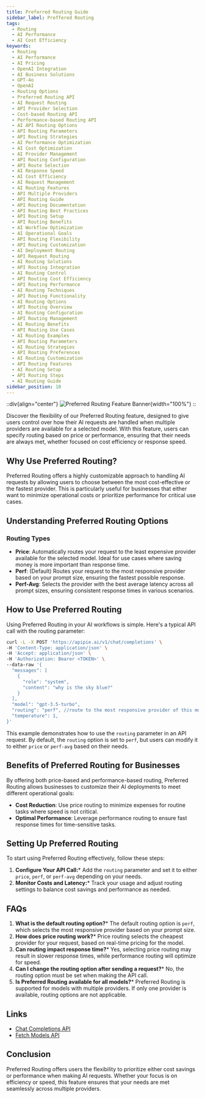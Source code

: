 ```yaml
---
title: Preferred Routing Guide
sidebar_label: Preffered Routing
tags:
  - Routing
  - AI Performance
  - AI Cost Efficiency
keywords:
  - Routing
  - AI Performance
  - AI Pricing
  - OpenAI Integration
  - AI Business Solutions
  - GPT-4o
  - OpenAI
  - Routing Options
  - Preferred Routing API
  - AI Request Routing
  - API Provider Selection
  - Cost-based Routing API
  - Performance-based Routing API
  - AI API Routing Options
  - API Routing Parameters
  - API Routing Strategies
  - AI Performance Optimization
  - AI Cost Optimization
  - AI Provider Management
  - API Routing Configuration
  - API Route Selection
  - AI Response Speed
  - AI Cost Efficiency
  - AI Request Management
  - AI Routing Features
  - API Multiple Providers
  - API Routing Guide
  - API Routing Documentation
  - API Routing Best Practices
  - API Routing Setup
  - API Routing Benefits
  - AI Workflow Optimization
  - AI Operational Goals
  - API Routing Flexibility
  - API Routing Customization
  - AI Deployment Routing
  - API Request Routing
  - AI Routing Solutions
  - API Routing Integration
  - AI Routing Control
  - API Routing Cost Efficiency
  - API Routing Performance
  - AI Routing Techniques
  - API Routing Functionality
  - AI Routing Options
  - API Routing Overview
  - AI Routing Configuration
  - API Routing Management
  - AI Routing Benefits
  - API Routing Use Cases
  - AI Routing Examples
  - API Routing Parameters
  - AI Routing Strategies
  - API Routing Preferences
  - AI Routing Customization
  - API Routing Features
  - AI Routing Setup
  - API Routing Steps
  - AI Routing Guide
sidebar_position: 10
---
```


::div{align="center"}
![Preferred Routing Feature Banner](/docs/img/Features/routing-banner.png){width="100%"}
::

Discover the flexibility of our Preferred Routing feature, designed to give users control over how their AI requests are handled when multiple providers are available for a selected model. With this feature, users can specify routing based on price or performance, ensuring that their needs are always met, whether focused on cost efficiency or response speed.

## Why Use Preferred Routing?

Preferred Routing offers a highly customizable approach to handling AI requests by allowing users to choose between the most cost-effective or the fastest provider. This is particularly useful for businesses that either want to minimize operational costs or prioritize performance for critical use cases.

## Understanding Preferred Routing Options

### Routing Types

- **Price**: Automatically routes your request to the least expensive provider available for the selected model. Ideal for use cases where saving money is more important than response time.
- **Perf**: (Default) Routes your request to the most responsive provider based on your prompt size, ensuring the fastest possible response.
- **Perf-Avg**: Selects the provider with the best average latency across all prompt sizes, ensuring consistent response times in various scenarios.

## How to Use Preferred Routing

Using Preferred Routing in your AI workflows is simple. Here's a typical API call with the routing parameter:

```bash
curl -L -X POST 'https://apipie.ai/v1/chat/completions' \
-H 'Content-Type: application/json' \
-H 'Accept: application/json' \
-H 'Authorization: Bearer <TOKEN>' \
--data-raw '{
  "messages": [
    {
      "role": "system",
      "content": "why is the sky blue?"
    }
  ],
  "model": "gpt-3.5-turbo",
  "routing": "perf", //route to the most responsive provider of this model
  "temperature": 1,
}'
```

This example demonstrates how to use the `routing` parameter in an API request. By default, the `routing` option is set to `perf`, but users can modify it to either `price` or `perf-avg` based on their needs.

## Benefits of Preferred Routing for Businesses

By offering both price-based and performance-based routing, Preferred Routing allows businesses to customize their AI deployments to meet different operational goals:

- **Cost Reduction**: Use price routing to minimize expenses for routine tasks where speed is not critical.
- **Optimal Performance**: Leverage performance routing to ensure fast response times for time-sensitive tasks.

## Setting Up Preferred Routing

To start using Preferred Routing effectively, follow these steps:

1. **Configure Your API Call:*** Add the `routing` parameter and set it to either `price`, `perf`, or `perf-avg` depending on your needs.
2. **Monitor Costs and Latency:*** Track your usage and adjust routing settings to balance cost savings and performance as needed.

## FAQs

1. **What is the default routing option?*** The default routing option is `perf`, which selects the most responsive provider based on your prompt size.
2. **How does price routing work?*** Price routing selects the cheapest provider for your request, based on real-time pricing for the model.
3. **Can routing impact response time?*** Yes, selecting price routing may result in slower response times, while performance routing will optimize for speed.
4. **Can I change the routing option after sending a request?*** No, the routing option must be set when making the API call.
5. **Is Preferred Routing available for all models?*** Preferred Routing is supported for models with multiple providers. If only one provider is available, routing options are not applicable.

## Links

- [Chat Completions API](https://apipie.ai/docs/api/chatcompletions)
- [Fetch Models API](https://apipie.ai/docs/api/fetchmodels)

## Conclusion

Preferred Routing offers users the flexibility to prioritize either cost savings or performance when making AI requests. Whether your focus is on efficiency or speed, this feature ensures that your needs are met seamlessly across multiple providers.
